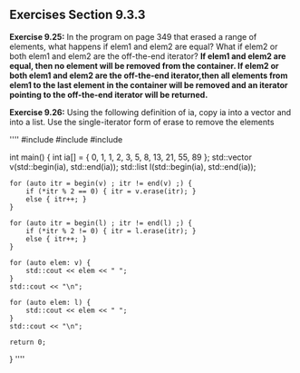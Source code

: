 ## Exercises Section 9.3.3

**Exercise 9.25:** In the program on page 349 that erased a range of
elements, what happens if elem1 and elem2 are equal? What if elem2 or
both elem1 and elem2 are the off-the-end iterator?
**If elem1 and elem2 are equal, then no element will be removed from the container. 
If elem2 or both elem1 and elem2 are the off-the-end iterator,then all elements from 
elem1 to the last element in the container will be removed and an iterator pointing to 
the off-the-end iterator will be returned.**

**Exercise 9.26:** Using the following definition of ia, copy ia into a vector
and into a list. Use the single-iterator form of erase to remove the
elements

''''
#include <iostream>
#include <list>
#include <vector>

int main()
{
    int ia[] = { 0, 1, 1, 2, 3, 5, 8, 13, 21, 55, 89 };
    std::vector v(std::begin(ia), std::end(ia));
    std::list l(std::begin(ia), std::end(ia));
    
    for (auto itr = begin(v) ; itr != end(v) ;) {
        if (*itr % 2 == 0) { itr = v.erase(itr); }
        else { itr++; }
    }
    
    for (auto itr = begin(l) ; itr != end(l) ;) {
        if (*itr % 2 != 0) { itr = l.erase(itr); }
        else { itr++; }
    }
    
    for (auto elem: v) {
        std::cout << elem << " ";
    }
    std::cout << "\n";
    
    for (auto elem: l) {
        std::cout << elem << " ";
    }
    std::cout << "\n";
    
    return 0;
}
''''

